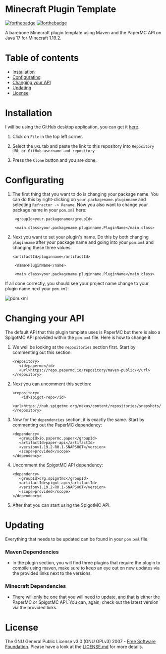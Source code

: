# Minecraft Plugin Template

[![forthebadge](https://forthebadge.com/images/badges/made-with-java.svg)](https://forthebadge.com)
[![forthebadge](http://forthebadge.com/images/badges/built-with-love.svg)](http://forthebadge.com)

A barebone Minecraft plugin template using Maven and the PaperMC API on Java 17 for Minecraft 1.19.2.

# Table of contents

- [Installation](#installation)
- [Configurating](#configurating)
- [Changing your API](#Changing-your-API)
- [Updating](#Updating)
- [License](#license)

# Installation

I will be using the GitHub desktop application, you can get it [here](https://desktop.github.com/).

1. Click on `File` in the top left corner.


2. Select the `URL` tab and paste the link to this repository into `Repository URL or GitHub username and repository`


3. Press the `Clone` button and you are done.

# Configurating

1. The first thing that you want to do is changing your package name. You can do this by right-clicking
   on `your.packagename.pluginname` and selecting `Refractor -> Rename`. Now you also want to change your package name
   in your `pom.xml` here:

   ```
    <groupId>your.packagename</groupId>
    ```

   ```
    <main.class>your.packagename.pluginname.PluginName</main.class>
   ```


2. Next you want to set your plugin's name. Do this by both changing `pluginname` after your package name and going into
   your `pom.xml` and changing these three values:

    ```
    <artifactId>pluginname</artifactId>
   ```

   ```
    <name>PluginName</name>
   ```

   ```
    <main.class>your.packagename.pluginname.PluginName</main.class>
   ```

If all done correctly, you should see your project name change to your plugin name next your `pom.xml`:

![pom.xml](https://i.imgur.com/h2lHivk.png)

# Changing your API

The default API that this plugin template uses is PaperMC but there is also a SpigotMC API provided within the `pom.xml`
file. Here is how to change it:

1. We well be looking at the `repositories` section first. Start by commenting out this section:

    ```
   <repository>
       <id>papermc</id>
       <url>https://repo.papermc.io/repository/maven-public/</url>
   </repository>
   ```

2. Next you can uncomment this section:

    ```
    <repository>
        <id>spigot-repo</id>
        <url>https://hub.spigotmc.org/nexus/content/repositories/snapshots/</url>
    </repository>
   ```

3. Now for the `dependencies` section, it is exactly the same. Start by commenting out the PaperMC dependency:

    ```
   <dependency>
       <groupId>io.papermc.paper</groupId>
       <artifactId>paper-api</artifactId>
       <version>1.19.2-R0.1-SNAPSHOT</version>
       <scope>provided</scope>
   </dependency>
   ```

4. Uncomment the SpigotMC API dependency:

    ```
   <dependency>
       <groupId>org.spigotmc</groupId>
       <artifactId>spigot-api</artifactId>
       <version>1.19.2-R0.1-SNAPSHOT</version>
       <scope>provided</scope>
   </dependency>
   ```

5. After that you can start using the SpigotMC API.

# Updating

Everything that needs to be updated can be found in your `pom.xml` file.

### Maven Dependencies

* In the plugin section, you will find three plugins that require the plugin to compile using maven, make sure to keep
  an eye out on new updates via the provided links next to the versions.

### Minecraft Dependencies

* There will only be one that you will need to update, and that is either the PaperMC or SpigotMC API. You can, again,
  check out the latest version via the provided links.

# License

The GNU General Public License v3.0 (GNU GPLv3) 2007 - [Free Software Foundation](https://fsf.org/).
Please have a look at the [LICENSE.md](LICENSE.md) for more details.
